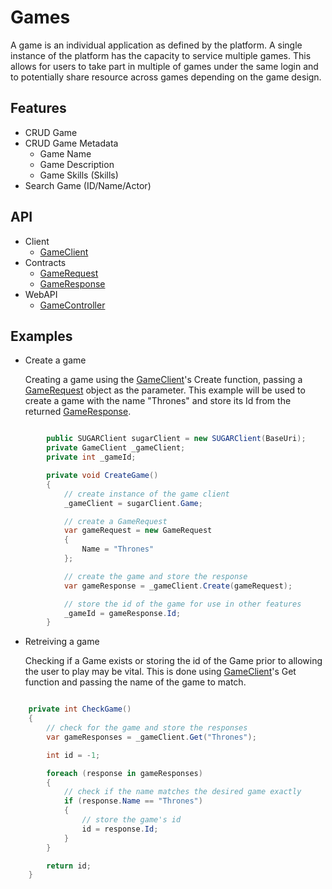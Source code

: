# Games
A game is an individual application as defined by the platform. A single instance of the platform has the capacity to service multiple games. This allows for users to take part in multiple of games under the same login and to potentially share resource across games depending on the game design. 

## Features
* CRUD Game
* CRUD Game Metadata
	* Game Name
	* Game Description
	* Game Skills (Skills)	
* Search Game (ID/Name/Actor)

## API
* Client
    * [GameClient](xref:PlayGen.SUGAR.Client.GameClient)
* Contracts
    * [GameRequest](xref:PlayGen.SUGAR.Contracts.GameRequest)
    * [GameResponse](xref:PlayGen.SUGAR.Contracts.GameResponse)
* WebAPI
    * [GameController](xref:PlayGen.SUGAR.WebAPI.Controllers.GameController)


## Examples
* Create a game
	
	Creating a game using the [GameClient](xref:PlayGen.SUGAR.Client.GameClient)'s Create function, passing a [GameRequest](xref:PlayGen.SUGAR.Contracts.GameRequest) object as the parameter. This example will be used to create a game with the name "Thrones" and store its Id from the returned [GameResponse](xref:PlayGen.SUGAR.Contracts.GameResponse).

```cs

		public SUGARClient sugarClient = new SUGARClient(BaseUri);
		private GameClient _gameClient;
		private int _gameId;

		private void CreateGame() 
		{
			// create instance of the game client
			_gameClient = sugarClient.Game;

			// create a GameRequest
			var gameRequest = new GameRequest 
			{
				Name = "Thrones"
			};

			// create the game and store the response
			var gameResponse = _gameClient.Create(gameRequest);

			// store the id of the game for use in other features
			_gameId = gameResponse.Id;
		}

```

* Retreiving a game

	Checking if a Game exists or storing the id of the Game prior to allowing the user to play may be vital. This is done using [GameClient](xref:PlayGen.SUGAR.Client.GameClient)'s Get function and passing the name of the game to match.

```cs 

	private int CheckGame() 
	{
		// check for the game and store the responses
		var gameResponses = _gameClient.Get("Thrones");

		int id = -1;

		foreach (response in gameResponses) 
		{
			// check if the name matches the desired game exactly
			if (response.Name == "Thrones") 
			{	
				// store the game's id
				id = response.Id;
			}
		}

		return id;
	}

```
